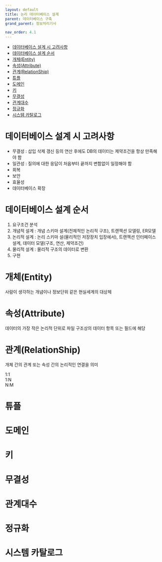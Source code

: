 ```yaml
---
layout: default
title: 논리 데이터베이스 설계
parent: 데이터베이스 구축
grand_parent: 정보처리기사

nav_order: 4.1
---
```


- [데이터베이스 설계 시 고려사항](#데이터베이스-설계-시-고려사항)
- [데이터베이스 설계 순서](#데이터베이스-설계-순서)
- [개체(Entity)](#개체entity)
- [속성(Attribute)](#속성attribute)
- [관계(RelationShip)](#관계relationship)
- [튜플](#튜플)
- [도메인](#도메인)
- [키](#키)
- [무결성](#무결성)
- [관계대수](#관계대수)
- [정규화](#정규화)
- [시스템 카탈로그](#시스템-카탈로그)

# 데이터베이스 설계 시 고려사항
- 무결성 : 삽입 삭제 갱신 등의 연산 후에도 DB의 데이터는 제약조건을 항상 만족해야 함
- 일관성 : 질의에 대한 응답이 처음부터 끝까지 변함없이 일정해야 함
- 회복
- 보안
- 효율성
- 데이터베이스 확장

# 데이터베이스 설계 순서
1. 요구조건 분석
2. 개념적 설계 : 개념 스키마 설계(전체적인 논리적 구조), 트랜잭션 모델링, ER모델
3. 논리적 설계 : 논리 스키마 설(물리적인 저장장치 입장에서), 트랜잭션 인터페이스 설계, 데이터 모델(구조, 연산, 제약조건)
4. 물리적 설계 : 물리적 구조의 데이터로 변환
5. 구현

# 개체(Entity)
 사람이 생각하는 개념이나 정보단위 같은 현실세계의 대상체

# 속성(Attribute)
데이터의 가장 작은 논리적 단위로 파일 구조상의 데이터 항목 또는 필드에 해당

# 관계(RelationShip)
개체 간의 관계 또는 속성 간의 논리적인 연결을 의미

1:1  
1:N  
N:M  

# 튜플

# 도메인

# 키

# 무결성

# 관계대수

# 정규화

# 시스템 카탈로그